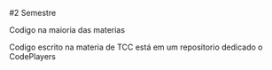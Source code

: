 #2 Semestre

Codigo na maioria das materias
    
Codigo escrito na materia de TCC está em um repositorio dedicado o CodePlayers
